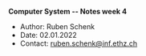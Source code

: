 **Computer System -- Notes week 4**

- Author: Ruben Schenk
- Date: 02.01.2022
- Contact: ruben.schenk@inf.ethz.ch
